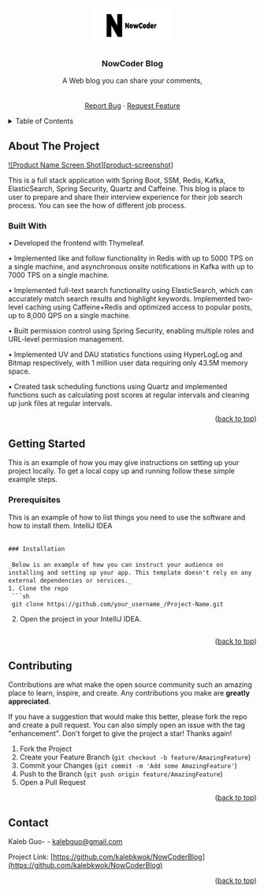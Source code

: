 

<!-- PROJECT LOGO -->
<br />
<div align="center">
  <a href="https://github.com/kalebkwok/NowCoderBlog">
    <img src="src/logo512.png" alt="Logo" width="160" height="80">
  </a>

  <h3 align="center">NowCoder Blog</h3>

  <p align="center">
   A Web blog you can share your comments,
    <br />
    <br />
    <br />
    <a href="https://github.com/kalebkwok/NowCoderBlog/issues">Report Bug</a>
    ·
    <a href="https://github.com/kalebkwok/NowCoderBlog/issues">Request Feature</a>
  </p>
</div>



<!-- TABLE OF CONTENTS -->
<details>
  <summary>Table of Contents</summary>
  <ol>
    <li>
      <a href="#about-the-project">About The Project</a>
      <ul>
        <li><a href="#built-with">Built With</a></li>
      </ul>
    </li>
    <li>
      <a href="#getting-started">Getting Started</a>
      <ul>
        <li><a href="#prerequisites">Prerequisites</a></li>
        <li><a href="#installation">Installation</a></li>
      </ul>
    </li>
    <li><a href="#usage">Usage</a></li>
    <li><a href="#roadmap">Roadmap</a></li>
    <li><a href="#contributing">Contributing</a></li>
    <li><a href="#license">License</a></li>
    <li><a href="#contact">Contact</a></li>
    <li><a href="#acknowledgments">Acknowledgments</a></li>
  </ol>
</details>



<!-- ABOUT THE PROJECT -->
## About The Project

[![Product Name Screen Shot][product-screenshot]](https://example.com)

This is a full stack application with Spring Boot, SSM, Redis, Kafka, ElasticSearch, Spring Security, Quartz and Caffeine. This blog is place to user to prepare and share their interview experience for   their job search process. You can see the how of different job process.

### Built With

• Developed the frontend with Thymeleaf.

• Implemented like and follow functionality in Redis with up to 5000 TPS on a single machine, and asynchronous onsite notifications in Kafka with up to 7000 TPS on a single machine.

• Implemented full-text search functionality using ElasticSearch, which can accurately match search results and highlight keywords. Implemented two-level caching using Caffeine+Redis and optimized access to popular posts, up to 8,000 QPS on a single machine.

• Built permission control using Spring Security, enabling multiple roles and URL-level permission management.

• Implemented UV and DAU statistics functions using HyperLogLog and Bitmap respectively, with 1 million user data requiring only 43.5M memory space.

• Created task scheduling functions using Quartz and implemented functions such as calculating post scores at regular intervals and cleaning up junk files at regular intervals.
<p align="right">(<a href="#top">back to top</a>)</p>



<!-- GETTING STARTED -->
## Getting Started

This is an example of how you may give instructions on setting up your project locally.
To get a local copy up and running follow these simple example steps.

### Prerequisites

This is an example of how to list things you need to use the software and how to install them.
IntelliJ IDEA
  ```

### Installation

_Below is an example of how you can instruct your audience on installing and setting up your app. This template doesn't rely on any external dependencies or services._
1. Clone the repo
   ```sh
   git clone https://github.com/your_username_/Project-Name.git
   ```
2.  Open the project in your IntelliJ IDEA.

   ```
 ```   

<p align="right">(<a href="#top">back to top</a>)</p>



<!-- USAGE EXAMPLES -->

<!-- CONTRIBUTING -->
## Contributing

Contributions are what make the open source community such an amazing place to learn, inspire, and create. Any contributions you make are **greatly appreciated**.

If you have a suggestion that would make this better, please fork the repo and create a pull request. You can also simply open an issue with the tag "enhancement".
Don't forget to give the project a star! Thanks again!

1. Fork the Project
2. Create your Feature Branch (`git checkout -b feature/AmazingFeature`)
3. Commit your Changes (`git commit -m 'Add some AmazingFeature'`)
4. Push to the Branch (`git push origin feature/AmazingFeature`)
5. Open a Pull Request

<p align="right">(<a href="#top">back to top</a>)</p>




<!-- CONTACT -->
## Contact

Kaleb Guo-  - kalebguo@gmail.com

Project Link: [https://github.com/kalebkwok/NowCoderBlog](https://github.com/kalebkwok/NowCoderBlog)

<p align="right">(<a href="#top">back to top</a>)</p>

